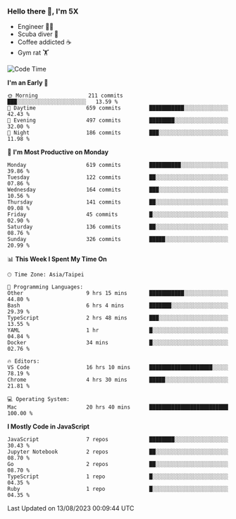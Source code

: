 ### Hello there 👋, I'm 5X

* Engineer 👨‍💻
* Scuba diver 🤿
* Coffee addicted ☕️
* Gym rat 🏋️

<!--START_SECTION:waka-->
![Code Time](http://img.shields.io/badge/Code%20Time-445%20hrs%2052%20mins-blue)

**I'm an Early 🐤** 

```text
🌞 Morning                211 commits         ███░░░░░░░░░░░░░░░░░░░░░░   13.59 % 
🌆 Daytime                659 commits         ███████████░░░░░░░░░░░░░░   42.43 % 
🌃 Evening                497 commits         ████████░░░░░░░░░░░░░░░░░   32.00 % 
🌙 Night                  186 commits         ███░░░░░░░░░░░░░░░░░░░░░░   11.98 % 
```
📅 **I'm Most Productive on Monday** 

```text
Monday                   619 commits         ██████████░░░░░░░░░░░░░░░   39.86 % 
Tuesday                  122 commits         ██░░░░░░░░░░░░░░░░░░░░░░░   07.86 % 
Wednesday                164 commits         ███░░░░░░░░░░░░░░░░░░░░░░   10.56 % 
Thursday                 141 commits         ██░░░░░░░░░░░░░░░░░░░░░░░   09.08 % 
Friday                   45 commits          █░░░░░░░░░░░░░░░░░░░░░░░░   02.90 % 
Saturday                 136 commits         ██░░░░░░░░░░░░░░░░░░░░░░░   08.76 % 
Sunday                   326 commits         █████░░░░░░░░░░░░░░░░░░░░   20.99 % 
```


📊 **This Week I Spent My Time On** 

```text
🕑︎ Time Zone: Asia/Taipei

💬 Programming Languages: 
Other                    9 hrs 15 mins       ███████████░░░░░░░░░░░░░░   44.80 % 
Bash                     6 hrs 4 mins        ███████░░░░░░░░░░░░░░░░░░   29.39 % 
TypeScript               2 hrs 48 mins       ███░░░░░░░░░░░░░░░░░░░░░░   13.55 % 
YAML                     1 hr                █░░░░░░░░░░░░░░░░░░░░░░░░   04.84 % 
Docker                   34 mins             █░░░░░░░░░░░░░░░░░░░░░░░░   02.76 % 

🔥 Editors: 
VS Code                  16 hrs 10 mins      ████████████████████░░░░░   78.19 % 
Chrome                   4 hrs 30 mins       █████░░░░░░░░░░░░░░░░░░░░   21.81 % 

💻 Operating System: 
Mac                      20 hrs 40 mins      █████████████████████████   100.00 % 
```

**I Mostly Code in JavaScript** 

```text
JavaScript               7 repos             ████████░░░░░░░░░░░░░░░░░   30.43 % 
Jupyter Notebook         2 repos             ██░░░░░░░░░░░░░░░░░░░░░░░   08.70 % 
Go                       2 repos             ██░░░░░░░░░░░░░░░░░░░░░░░   08.70 % 
TypeScript               1 repo              █░░░░░░░░░░░░░░░░░░░░░░░░   04.35 % 
Ruby                     1 repo              █░░░░░░░░░░░░░░░░░░░░░░░░   04.35 % 
```




 Last Updated on 13/08/2023 00:09:44 UTC
<!--END_SECTION:waka-->
